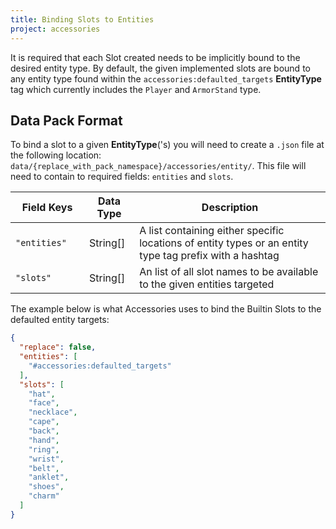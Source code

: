 ```yaml
---
title: Binding Slots to Entities
project: accessories
---
```


It is required that each Slot created needs to be implicitly bound to the desired entity type. By default, the given implemented slots are bound to any entity type found within the `accessories:defaulted_targets` **EntityType** tag which currently includes the `Player` and `ArmorStand` type. 

## Data Pack Format

To bind a slot to a given **EntityType**('s) you will need to create a `.json` file at the following location: `data/{replace_with_pack_namespace}/accessories/entity/`. This file will need to contain to required fields: `entities` and `slots`.

| <div style="width:102px">Field Keys</div> | Data Type | Description |
|--|--|--|
| `"entities"` | String[] | A list containing either specific locations of entity types or an entity type tag prefix with a hashtag |
| `"slots"` | String[] | An list of all slot names to be available to the given entities targeted |

The example below is what Accessories uses to bind the Builtin Slots to the defaulted entity targets:

```json
{
  "replace": false,
  "entities": [
    "#accessories:defaulted_targets"
  ],
  "slots": [
    "hat",
    "face",
    "necklace",
    "cape",
    "back",
    "hand",
    "ring",
    "wrist",
    "belt",
    "anklet",
    "shoes",
    "charm"
  ]
}
```